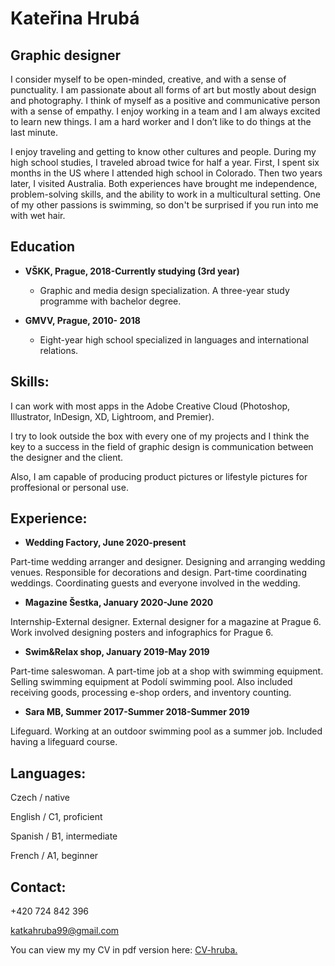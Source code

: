 # Kateřina Hrubá 

## Graphic designer 


I consider myself to be open-minded, creative, and with a sense of punctuality. I am passionate about all forms of art but mostly about design and photography. I think of myself as a positive and communicative person with a sense of empathy. I enjoy working in a team and I am always excited to learn new things. I am a hard worker and I don’t like to do things at the last minute.


I enjoy traveling and getting to know other cultures and people. During my high school studies, I traveled abroad twice for half a year. First, I spent six months in the US where I attended high school in Colorado. Then two years later, I visited Australia. Both experiences have brought me independence, problem-solving skills, and the ability to work in a multicultural setting. One of my other passions is swimming, so don't be surprised if you run into me with wet hair.


## Education  

* **VŠKK, Prague, 2018-Currently studying (3rd year)** 

   * Graphic and media design specialization. 
A three-year study programme with bachelor degree. 

* **GMVV, Prague, 2010- 2018** 
  
   * Eight-year high school specialized in languages and international relations. 
  
  
## Skills: 

I can work with most apps in the Adobe Creative Cloud (Photoshop, Illustrator, InDesign, XD, Lightroom, and Premier).

I try to look outside the box with every one of my projects and I think the key to a success in the field of graphic design is communication between the designer and the client.

Also, I am capable of producing product pictures or lifestyle pictures for proffesional or personal use.

## Experience:

* **Wedding Factory, June 2020-present** 

Part-time wedding arranger and designer. Designing and arranging wedding venues. Responsible for decorations and design. Part-time coordinating weddings. Coordinating guests and everyone involved in the wedding.

* **Magazine Šestka, January 2020-June 2020** 

Internship-External designer. External designer for a magazine at Prague 6. Work involved designing posters and infographics for Prague 6.

* **Swim&Relax shop, January 2019-May 2019** 

Part-time saleswoman. A part-time job at a shop with swimming equipment.
Selling swimming equipment at Podolí swimming pool. Also included receiving goods, processing e-shop orders, and inventory counting.

* **Sara MB, Summer 2017-Summer 2018-Summer 2019** 

Lifeguard. Working at an outdoor swimming pool as a summer job. Included having a lifeguard course. 

## Languages:

Czech / native

English / C1, proficient

Spanish / B1, intermediate

French / A1, beginner 

## Contact:

+420 724 842 396

katkahruba99@gmail.com

You can view my my CV in pdf version here: [CV-hruba.](file:///Users/katerinahruba/Desktop/CV-hruba%20(1).pdf/)



